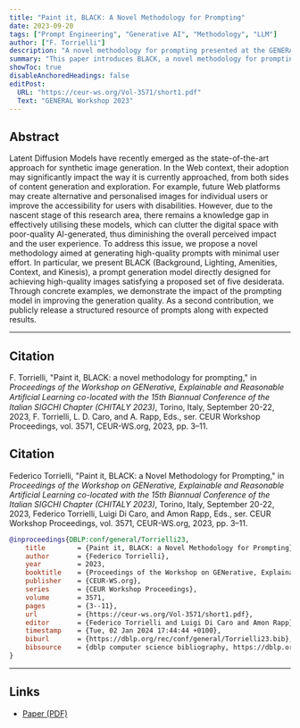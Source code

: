 ```yaml
---
title: "Paint it, BLACK: A Novel Methodology for Prompting"
date: 2023-09-20
tags: ["Prompt Engineering", "Generative AI", "Methodology", "LLM"]
author: ["F. Torrielli"]
description: "A novel methodology for prompting presented at the GENERAL Workshop, CHItaly 2023."
summary: "This paper introduces BLACK, a novel methodology for prompting large language models and generative AI systems."
showToc: true
disableAnchoredHeadings: false
editPost:
  URL: "https://ceur-ws.org/Vol-3571/short1.pdf"
  Text: "GENERAL Workshop 2023"
---
```


## Abstract

Latent Diffusion Models have recently emerged as the state-of-the-art approach for synthetic image generation. In the Web context, their adoption may significantly impact the way it is currently approached, from both sides of content generation and exploration. For example, future Web platforms may create alternative and personalised images for individual users or improve the accessibility for users with disabilities. However, due to the nascent stage of this research area, there remains a knowledge gap in effectively utilising these models, which can clutter the digital space with poor-quality AI-generated, thus diminishing the overall perceived impact and the user experience. To address this issue, we propose a novel methodology aimed at generating high-quality prompts with minimal user effort. In particular, we present BLACK (Background, Lighting, Amenities, Context, and Kinesis), a prompt generation model directly designed for achieving high-quality images satisfying a proposed set of five desiderata. Through concrete examples, we demonstrate the impact of the prompting model in improving the generation quality. As a second contribution, we publicly release a structured resource of prompts along with expected results.

---

## Citation

F. Torrielli, "Paint it, BLACK: a novel methodology for prompting," in _Proceedings of the Workshop on GENerative, Explainable and Reasonable Artiﬁcial Learning co-located with the 15th Biannual Conference of the Italian SIGCHI Chapter (CHITALY 2023)_, Torino, Italy, September 20-22, 2023, F. Torrielli, L. D. Caro, and A. Rapp, Eds., ser. CEUR Workshop Proceedings, vol. 3571, CEUR-WS.org, 2023, pp. 3–11.

## Citation

Federico Torrielli, "Paint it, BLACK: a Novel Methodology for Prompting," in _Proceedings of the Workshop on GENerative, Explainable and Reasonable Artificial Learning co-located with the 15th Biannual Conference of the Italian SIGCHI Chapter (CHITALY 2023)_, Torino, Italy, September 20-22, 2023, Federico Torrielli, Luigi Di Caro, and Amon Rapp, Eds., ser. CEUR Workshop Proceedings, vol. 3571, CEUR-WS.org, 2023, pp. 3–11.

```BibTeX
@inproceedings{DBLP:conf/general/Torrielli23,
	title        = {Paint it, BLACK: a Novel Methodology for Prompting},
	author       = {Federico Torrielli},
	year         = 2023,
	booktitle    = {Proceedings of the Workshop on GENerative, Explainable and Reasonable Artificial Learning co-located with the 15th Biannual Conference of the Italian {SIGCHI} Chapter {(CHITALY} 2023), Torino, Italy, September 20-22, 2023},
	publisher    = {CEUR-WS.org},
	series       = {CEUR Workshop Proceedings},
	volume       = 3571,
	pages        = {3--11},
	url          = {https://ceur-ws.org/Vol-3571/short1.pdf},
	editor       = {Federico Torrielli and Luigi Di Caro and Amon Rapp},
	timestamp    = {Tue, 02 Jan 2024 17:44:44 +0100},
	biburl       = {https://dblp.org/rec/conf/general/Torrielli23.bib},
	bibsource    = {dblp computer science bibliography, https://dblp.org}
}
```

---

## Links

- [Paper (PDF)](https://ceur-ws.org/Vol-3571/short1.pdf)
